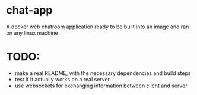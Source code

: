 # chat-app
A docker web chatroom application ready to be built into an image and ran on any linux machine

# TODO:
- make a real README, with the necessary dependencies and build steps
- test if it actually works on a real server
- use websockets for exchanging information between client and server

